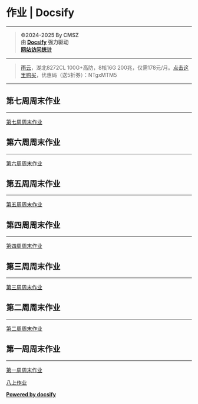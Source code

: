 ﻿<h1>作业 | Docsify</h1>

---

> **©2024-2025 By CMSZ**  
> **由 [Docsify](https://docsify.js.org/) 强力驱动**  
> [**网站访问统计**](https://umami.acmsz.top/share/9PRtp5s5D0AqW9Hz/hw.acmsz.top)
---
> [雨云](https://www.rainyun.com/NTgxMTM5_?s=hw)，湖北8272CL 100G+高防，8核16G 200兆，仅需178元/月。[点击这里购买](https://www.rainyun.com/NTgxMTM5_?s=hw)，优惠码（送5折券）：NTgxMTM5


---
## 第七周周末作业
---
[第七周周末作业](../hw/7.md ":include")
## 第六周周末作业
---
[第六周周末作业](../hw/6.md ":include")
## 第五周周末作业
---
[第五周周末作业](../hw/5.md ":include")
## 第四周周末作业
---
[第四周周末作业](../hw/4.md ":include")
## 第三周周末作业
---
[第三周周末作业](../hw/3.md ":include")
## 第二周周末作业
---
[第二周周末作业](../hw/2.md ":include")
## 第一周周末作业
---
[第一周周末作业](../hw/1.md ":include")


[八上作业](main_G8S1.md)

[**Powered by docsify**](https://docsify.js.org)  
